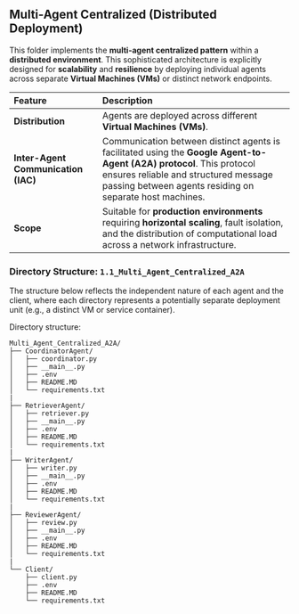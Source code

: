 ## Multi-Agent Centralized (Distributed Deployment)

This folder implements the **multi-agent centralized pattern** within a **distributed environment**. This sophisticated architecture is explicitly designed for **scalability** and **resilience** by deploying individual agents across separate **Virtual Machines (VMs)** or distinct network endpoints.

| Feature | Description |
| :--- | :--- |
| **Distribution** | Agents are deployed across different **Virtual Machines (VMs)**. |
| **Inter-Agent Communication (IAC)** | Communication between distinct agents is facilitated using the **Google Agent-to-Agent (A2A) protocol**. This protocol ensures reliable and structured message passing between agents residing on separate host machines. |
| **Scope** | Suitable for **production environments** requiring **horizontal scaling**, fault isolation, and the distribution of computational load across a network infrastructure. |

### Directory Structure: `1.1_Multi_Agent_Centralized_A2A`

The structure below reflects the independent nature of each agent and the client, where each directory represents a potentially separate deployment unit (e.g., a distinct VM or service container).

Directory structure:

    Multi_Agent_Centralized_A2A/
    ├── CoordinatorAgent/   
    │   ├── coordinator.py
    │   ├── __main__.py
    │   ├── .env
    │   ├── README.MD
    │   └── requirements.txt
    |
    ├── RetrieverAgent/     
    │   ├── retriever.py
    │   ├── __main__.py
    │   ├── .env
    │   ├── README.MD
    │   └── requirements.txt
    |
    ├── WriterAgent/        
    │   ├── writer.py
    │   ├── __main__.py
    │   ├── .env
    │   ├── README.MD
    │   └── requirements.txt
    |
    ├── ReviewerAgent/          
    │   ├── review.py
    │   ├── __main__.py
    │   ├── .env
    │   ├── README.MD
    │   └── requirements.txt
    |
    └── Client/
        ├── client.py
        ├── .env
        ├── README.MD    
        └── requirements.txt
